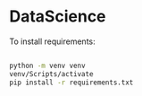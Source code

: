 # DataScience

To install requirements:
```bash

python -m venv venv
venv/Scripts/activate
pip install -r requirements.txt

```